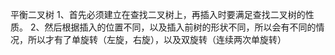 平衡二叉树
1、首先必须建立在查找二叉树上，再插入时要满足查找二叉树的性质。
2、然后根据插入的位置不同，以及插入前树的形状不同，所以会有不同的情况，所以才有了单旋转（左旋，右旋），以及双旋转（连续两次单旋转）
